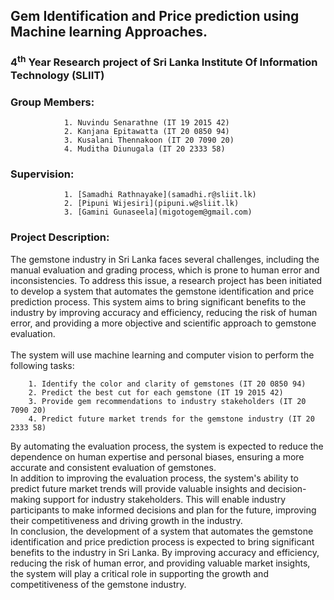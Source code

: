 ## Gem Identification and Price prediction using Machine learning Approaches.
### 4<sup>th</sup> Year Research project of Sri Lanka Institute Of Information Technology (SLIIT)

### Group Members:
            	1. Nuvindu Senarathne (IT 19 2015 42)
            	2. Kanjana Epitawatta (IT 20 0850 94)
            	3. Kusalani Thennakoon (IT 20 7090 20)
            	4. Muditha Diunugala (IT 20 2333 58)

### Supervision:
            	1. [Samadhi Rathnayake](samadhi.r@sliit.lk)
            	2. [Pipuni Wijesiri](pipuni.w@sliit.lk)
            	3. [Gamini Gunaseela](migotogem@gmail.com)

### Project Description:
The gemstone industry in Sri Lanka faces several challenges, including the manual evaluation and grading process, which is prone to human error and inconsistencies. To address this issue, a research project has been initiated to develop a system that automates the gemstone identification and price prediction process. This system aims to bring significant benefits to the industry by improving accuracy and efficiency, reducing the risk of human error, and providing a more objective and scientific approach to gemstone evaluation.<br><br>
The system will use machine learning and computer vision to perform the following tasks:

		1. Identify the color and clarity of gemstones (IT 20 0850 94)
		2. Predict the best cut for each gemstone (IT 19 2015 42)
		3. Provide gem recommendations to industry stakeholders (IT 20 7090 20)
		4. Predict future market trends for the gemstone industry (IT 20 2333 58)

By automating the evaluation process, the system is expected to reduce the dependence on human expertise and personal biases, ensuring a more accurate and consistent evaluation of gemstones.<br>
In addition to improving the evaluation process, the system's ability to predict future market trends will provide valuable insights and decision-making support for industry stakeholders. This will enable industry participants to make informed decisions and plan for the future, improving their competitiveness and driving growth in the industry.<br>
In conclusion, the development of a system that automates the gemstone identification and price prediction process is expected to bring significant benefits to the industry in Sri Lanka. By improving accuracy and efficiency, reducing the risk of human error, and providing valuable market insights, the system will play a critical role in supporting the growth and competitiveness of the gemstone industry.
